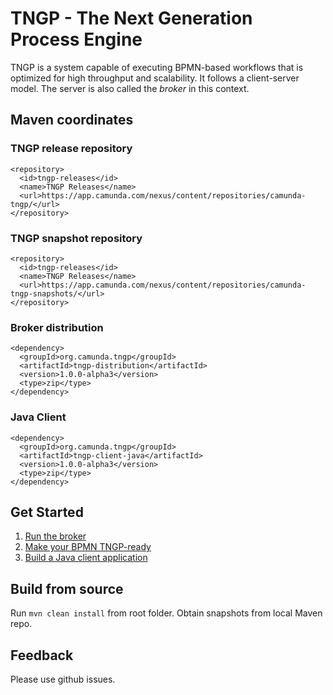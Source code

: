 TNGP - The Next Generation Process Engine
=========================================

TNGP is a system capable of executing BPMN-based workflows that is optimized for high throughput and scalability. It follows a client-server model. The server is also called the *broker* in this context.

Maven coordinates
-----------------

### TNGP release repository

```
<repository>
  <id>tngp-releases</id>
  <name>TNGP Releases</name>
  <url>https://app.camunda.com/nexus/content/repositories/camunda-tngp/</url>
</repository>
```

### TNGP snapshot repository

```
<repository>
  <id>tngp-releases</id>
  <name>TNGP Releases</name>
  <url>https://app.camunda.com/nexus/content/repositories/camunda-tngp-snapshots/</url>
</repository>
```

### Broker distribution

```
<dependency>
  <groupId>org.camunda.tngp</groupId>
  <artifactId>tngp-distribution</artifactId>
  <version>1.0.0-alpha3</version>
  <type>zip</type>
</dependency>
```

### Java Client

```
<dependency>
  <groupId>org.camunda.tngp</groupId>
  <artifactId>tngp-client-java</artifactId>
  <version>1.0.0-alpha3</version>
  <type>zip</type>
</dependency>
```

Get Started
-----------

1. [Run the broker](docs/content/get-started/broker.md)
1. [Make your BPMN TNGP-ready](docs/content/get-started/bpmn.md)
1. [Build a Java client application](docs/content/get-started/java-client-library.md)


Build from source
-----------------

Run `mvn clean install` from root folder. Obtain snapshots from local Maven repo.

Feedback
--------

Please use github issues.
